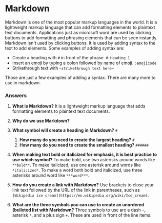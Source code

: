 # Markdown

Markdown is one of the most popular markup languages in the world. It is a lightweight markup language that can add formatting elements to plaintext text documents. Applications just as microsoft word are used by clicking buttons to add formatting and phrasing elements that can be seen instantly. Markdown isn't used by clicking buttons. It is used by adding syntax to the text to add elements. Some examples of adding syntax are: 

- Create a heading with `#` in front of the phrase. `# Heading 1`
- Insert an emoji by typing a colon followed by name of emoji. `:emojicode`
- Strikethrough text with `~strikethrough text here~`

Those are just a few examples of adding a syntax. There are many more to use in markdown. 

### Answers

1. **What is Markdown?** It is a lightweight markup language that adds formatting elements to plaintext text documents. 

2. **Why do we use Markdown?**

3. **What symbol will create a heading in Markdown?** `#`
    1. **How many do you need to create the largest heading?** `#`
    2. **How many do you need to create the smallest heading?** `######`

4. **When making text bold or italicized for emphasis, it is best practice to use which symbol?** To make bold, use two asterisks around words like `**bold**`. To make italicized, use one asterisk around words like `*italicized*`. To make a word both bold and italicized, use three asterisks around word like `***word***`.

5. **How do you create a link with Markdown?** Use brackets to close your link text followed by the URL of the link in parentheses, such as `[Wikipedia ice cream](https://en.wikipedia.org/wiki/Ice_cream)`.

6. **What are the three symbols you can use to create an unordered (bulleted list with Markdown?** Three symbols to use are a dash `-`, asterisk `*`, and a plus sign `+`. These are used in front of the line items.
